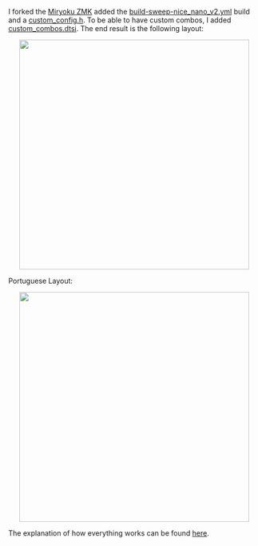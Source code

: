 I forked the [Miryoku ZMK](https://github.com/manna-harbour/miryoku_zmk)
added the [build-sweep-nice_nano_v2.yml](.github/workflows/build-sweep-nice_nano_v2.yml) build and a [custom_config.h](miryoku/custom_config.h). To be able to have custom combos, I added [custom_combos.dtsi](miryoku/custom_combos.dtsi). The end result is the following layout:

<p align="center">
  <img width="460" src="docs/quickstart/images/sweep_us_layout.svg">
</p>

Portuguese Layout:

<p align="center">
  <img width="460" src="docs/quickstart/images/sweep_pt_layout.svg">
</p>

The explanation of how everything works can be found [here](https://github.com/manna-harbour/miryoku/tree/master/docs/reference).
